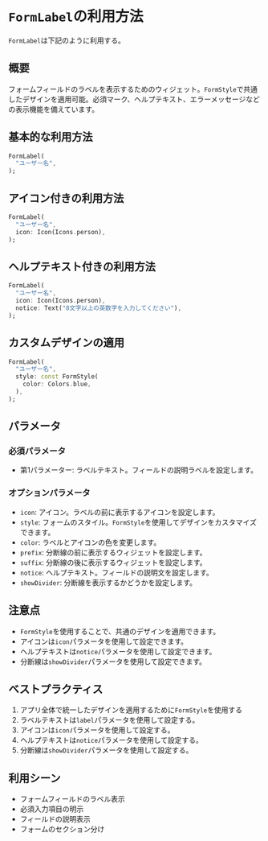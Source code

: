 # `FormLabel`の利用方法

`FormLabel`は下記のように利用する。

## 概要

フォームフィールドのラベルを表示するためのウィジェット。`FormStyle`で共通したデザインを適用可能。必須マーク、ヘルプテキスト、エラーメッセージなどの表示機能を備えています。

## 基本的な利用方法

```dart
FormLabel(
  "ユーザー名",
);
```

## アイコン付きの利用方法

```dart
FormLabel(
  "ユーザー名",
  icon: Icon(Icons.person),
);
```

## ヘルプテキスト付きの利用方法

```dart
FormLabel(
  "ユーザー名",
  icon: Icon(Icons.person),
  notice: Text("8文字以上の英数字を入力してください"),
);
```

## カスタムデザインの適用

```dart
FormLabel(
  "ユーザー名",
  style: const FormStyle(
    color: Colors.blue,
  ),
);
```

## パラメータ

### 必須パラメータ
- 第1パラメーター: ラベルテキスト。フィールドの説明ラベルを設定します。

### オプションパラメータ
- `icon`: アイコン。ラベルの前に表示するアイコンを設定します。
- `style`: フォームのスタイル。`FormStyle`を使用してデザインをカスタマイズできます。
- `color`: ラベルとアイコンの色を変更します。
- `prefix`: 分断線の前に表示するウィジェットを設定します。
- `suffix`: 分断線の後に表示するウィジェットを設定します。
- `notice`: ヘルプテキスト。フィールドの説明文を設定します。
- `showDivider`: 分断線を表示するかどうかを設定します。

## 注意点

- `FormStyle`を使用することで、共通のデザインを適用できます。
- アイコンは`icon`パラメータを使用して設定できます。
- ヘルプテキストは`notice`パラメータを使用して設定できます。
- 分断線は`showDivider`パラメータを使用して設定できます。

## ベストプラクティス

1. アプリ全体で統一したデザインを適用するために`FormStyle`を使用する
2. ラベルテキストは`label`パラメータを使用して設定する。
3. アイコンは`icon`パラメータを使用して設定する。
4. ヘルプテキストは`notice`パラメータを使用して設定する。
5. 分断線は`showDivider`パラメータを使用して設定する。

## 利用シーン

- フォームフィールドのラベル表示
- 必須入力項目の明示
- フィールドの説明表示
- フォームのセクション分け
